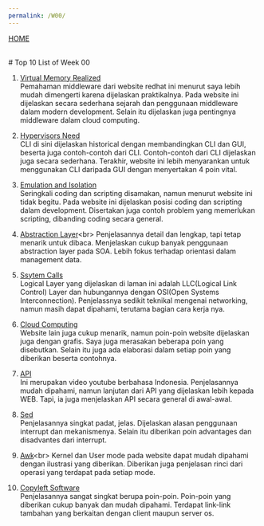 ```yaml
---
permalink: /W00/
---
```

[HOME](../)

<br>
# Top 10 List of Week 00

1. [Virtual Memory Realized](https://www.redhat.com/en/topics/middleware/what-is-middleware)<br>
Pemahaman middleware dari website redhat ini menurut saya lebih mudah dimengerti karena dijelaskan praktikalnya.
Pada website ini dijelaskan secara sederhana sejarah dan penggunaan middleware dalam modern development.
Selain itu dijelaskan juga pentingnya middleware dalam cloud computing.

2. [Hypervisors Need](https://www.hostinger.com/tutorials/what-is-cli)<br>
CLI di sini dijelaskan historical dengan membandingkan CLI dan GUI, beserta juga contoh-contoh dari CLI.
Contoh-contoh dari CLI dijelaskan juga secara sederhana.
Terakhir, website ini lebih menyarankan untuk menggunakan CLI daripada GUI dengan menyertakan 4 poin vital.

3. [Emulation and Isolation](https://skillcrush.com/blog/coding-vs-scripting/)<br>
Seringkali coding dan scripting disamakan, namun menurut website ini tidak begitu.
Pada website ini dijelaskan posisi coding dan scripting dalam development.
Disertakan juga contoh problem yang memerlukan scripting, dibanding coding secara general.

4. [Abstraction Layer](https://dzone.com/articles/the-benefits-a-data-abstractio#:~:text=A%20data%20abstraction%20layer%20reduces,that%20support%20critical%20business%20objectives.)<br>
Penjelasannya detail dan lengkap, tapi tetap menarik untuk dibaca.
Menjelaskan cukup banyak penggunaan abstraction layer pada SOA.
Lebih fokus terhadap orientasi dalam management data.

5. [Ssytem Calls](https://networkencyclopedia.com/logical-link-control-llc-layer/r)<br>
Logical Layer yang dijelaskan di laman ini adalah LLC(Logical Link Control) Layer dan hubungannya dengan OSI(Open Systems Interconnection).
Penjelassnya sedikit teknikal mengenai networking, namun masih dapat dipahami, terutama bagian cara kerja nya.

6. [Cloud Computing](https://www.educba.com/linux-vs-mac-vs-windows/)<br>
Website lain juga cukup menarik, namun poin-poin website dijelaskan juga dengan grafis.
Saya juga merasakan beberapa poin yang disebutkan.
Selain itu juga ada elaborasi dalam setiap poin yang diberikan beserta contohnya.

7. [API](https://www.youtube.com/watch?v=vQJJ_K1JbEA&ab_channel=WebProgrammingUNPAS)<br>
Ini merupakan video youtube berbahasa Indonesia.
Penjelasannya mudah dipahami, namun lanjutan dari API yang dijelaskan lebih kepada WEB.
Tapi, ia juga menjelaskan API secara general di awal-awal.

8. [Sed](https://www.geeksforgeeks.org/purpose-of-an-interrupt-in-computer-organization/)<br>
Penjelasannya singkat padat, jelas. 
Dijelaskan alasan penggunaan interrupt dan mekanismenya.
Selain itu diberikan poin advantages dan disadvantes dari interrupt.

9. [Awk](https://www.tutorialspoint.com/User-Mode-vs-Kernel-Mode#:~:text=The%20system%20is%20in%20user,or%20a%20system%20call%20occurs.)<br>
Kernel dan User mode pada website dapat mudah dipahami dengan ilustrasi yang diberikan.
Diberikan juga penjelasan rinci dari operasi yang terdapat pada setiap mode.

10. [Copyleft Software](https://www.geeksforgeeks.org/difference-between-server-os-and-client-os/)<br>
Penjelasannya sangat singkat berupa poin-poin.
Poin-poin yang diberikan cukup banyak dan mudah dipahami.
Terdapat link-link tambahan yang berkaitan dengan client maupun server os.

